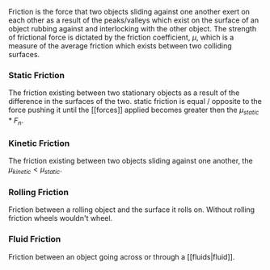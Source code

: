 Friction is the force that two objects sliding against one another exert on each other as a result of the peaks/valleys which exist on the surface of an object rubbing against and interlocking with the other object. The strength of frictional force is dictated by the friction coefficient, $\mu$, which is a measure of the average friction which exists between two colliding surfaces.

### Static Friction
The friction existing between two stationary objects as a result of the difference in the surfaces of the two. static friction is equal / opposite to the force pushing it until the [[forces]] applied becomes greater then the $\mu_{static} * F_n$. 
### Kinetic Friction
The friction existing between two objects sliding against one another, the $\mu_{kinetic} < \mu_{static}$.
### Rolling Friction
Friction between a rolling object and the surface it rolls on. Without rolling friction wheels wouldn't wheel.
### Fluid Friction
Friction between an object going across or through a [[fluids|fluid]].